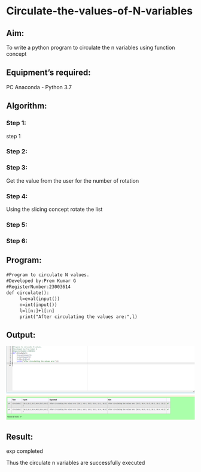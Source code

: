 # Circulate-the-values-of-N-variables
## Aim:
To write a python program to circulate the n variables using function concept
## Equipment’s required:
PC
Anaconda - Python 3.7
## Algorithm: 
### Step 1: 
step 1
### Step 2: 
### Step 3: 
Get the value from the user for the number of rotation
### Step 4: 
Using the slicing concept rotate the list

### Step 5: 
### Step 6: 
## Program:
```
#Program to circulate N values.
#Developed by:Prem Kumar G
#RegisterNumber:23003614
def circulate():
     l=eval(input())
     n=int(input())
     l=l[n:]+l[:n]
     print("After circulating the values are:",l)

```
## Output:

![out](out.png)

## Result:
exp completed

Thus the circulate n variables are successfully executed